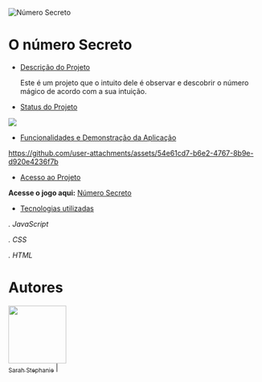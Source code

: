 ![Número Secreto](https://github.com/user-attachments/assets/0496a5e4-5770-4fd5-a1cd-18fd95e75010)
<h1 align=> O número Secreto </h1>

* [Descrição do Projeto](#descrição-do-projeto)
  
  Este é um projeto que o intuito dele é observar e descobrir o número mágico de acordo com a sua intuição. 
* [Status do Projeto](#status-do-Projeto)
<p align=>
<img loading="lazy" src="http://img.shields.io/static/v1?label=STATUS&message=Finalizado&color=GREEN&style=for-the-badge"/>
</p>

* [Funcionalidades e Demonstração da Aplicação](#funcionalidades-e-demonstração-da-aplicação)

https://github.com/user-attachments/assets/54e61cd7-b6e2-4767-8b9e-d920e4236f7b

* [Acesso ao Projeto](#acesso-ao-projeto)
  
**Acesse o jogo aqui:** [Número Secreto](https://sarahsteoli.github.io/Numero-Secreto/)

* [Tecnologias utilizadas](#tecnologias-utilizadas)

*. JavaScript*

*. CSS*

*. HTML*

# Autores

[<img loading="lazy" src="https://github.com/user-attachments/assets/81f89c1b-34bd-4c75-85d4-7d07386a0eba" width=115><br><sub>Sarah Stephanie</sub>](https://github.com/Sarahsteoli)   |
